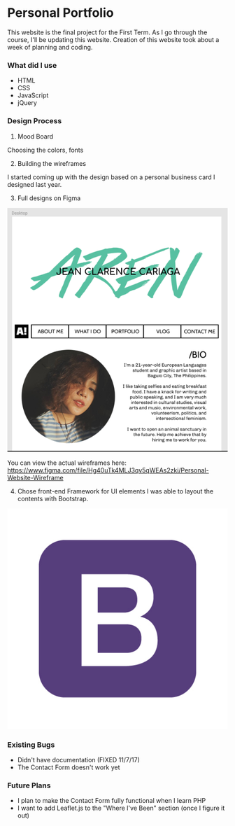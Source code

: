 # Personal Portfolio

This website is the final project for the First Term. As I go through the course, I'll be updating this website. Creation of this website took about a week of planning and coding.

### What did I use

- HTML
- CSS
- JavaScript
- jQuery

### Design Process

1. Mood Board

Choosing the colors, fonts

2. Building the wireframes

I started coming up with the design based on a personal business card I designed last year.

3. Full designs on Figma

![Figma Wireframes](screenshot.PNG "Figma Wireframes")

You can view the actual wireframes here: https://www.figma.com/file/Hg40uTk4MLJ3qv5qWEAs2zki/Personal-Website-Wireframe

4. Chose front-end Framework for UI elements
I was able to layout the contents with Bootstrap.

![Bootstrap Logo](bootstrap.jpg "Bootstrap Logo")

### Existing Bugs

- Didn't have documentation (FIXED 11/7/17)
- The Contact Form doesn't work yet

### Future Plans

- I plan to make the Contact Form fully functional when I learn PHP
- I want to add Leaflet.js to the "Where I've Been" section (once I figure it out)
